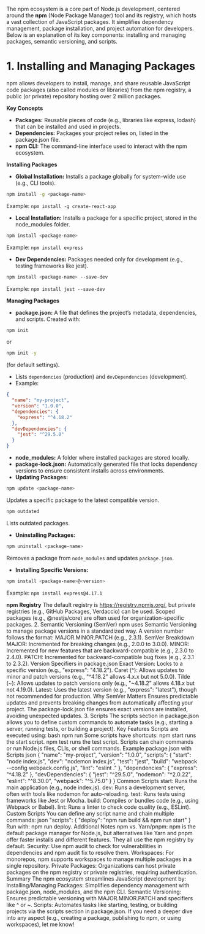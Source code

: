 The npm ecosystem is a core part of Node.js development, centered around the **npm** (Node Package Manager) tool and its registry, which hosts a vast collection of JavaScript packages. It simplifies dependency management, package installation, and project automation for developers. Below is an explanation of its key components: installing and managing packages, semantic versioning, and scripts.

# 1. Installing and Managing Packages
npm allows developers to install, manage, and share reusable JavaScript code packages (also called modules or libraries) from the npm registry, a public (or private) repository hosting over 2 million packages.

**Key Concepts**
* **Packages:** Reusable pieces of code (e.g., libraries like express, lodash) that can be installed and used in projects.
* **Dependencies:** Packages your project relies on, listed in the package.json file.
* **npm CLI:** The command-line interface used to interact with the npm ecosystem.

**Installing Packages**
* **Global Installation:** Installs a package globally for system-wide use (e.g., CLI tools).
```bash
npm install -g <package-name>
```

Example: `npm install -g create-react-app`

* **Local Installation:** Installs a package for a specific project, stored in the node_modules folder.
```bash
npm install <package-name>
```

Example: `npm install express`

* **Dev Dependencies:** Packages needed only for development (e.g., testing frameworks like jest).
```bash
npm install <package-name> --save-dev
```

Example: `npm install jest --save-dev`

**Managing Packages**
* **package.json:** A file that defines the project’s metadata, dependencies, and scripts. Created with:
```bash
npm init
```
or
```bash
npm init -y
```

(for default settings).
* Lists `dependencies` (production) and `devDependencies` (development).
* Example:
```json
{
  "name": "my-project",
  "version": "1.0.0",
  "dependencies": {
    "express": "^4.18.2"
  },
  "devDependencies": {
    "jest": "^29.5.0"
  }
}
```
* **node_modules:** A folder where installed packages are stored locally.
* **package-lock.json:** Automatically generated file that locks dependency versions to ensure consistent installs across environments.
* **Updating Packages:**
```bash
npm update <package-name>
```
Updates a specific package to the latest compatible version.
```bash
npm outdated
```
Lists outdated packages.

* **Uninstalling Packages:**
```bash
npm uninstall <package-name>
```
Removes a package from `node_modules` and updates `package.json`.

* **Installing Specific Versions:**
```bash
npm install <package-name>@<version>
```
Example: `npm install express@4.17.1`

**npm Registry**
The default registry is https://registry.npmjs.org/, but private registries (e.g., GitHub Packages, Verdaccio) can be used.
Scoped packages (e.g., @nestjs/core) are often used for organization-specific packages.
2. Semantic Versioning (SemVer)
npm uses Semantic Versioning to manage package versions in a standardized way. A version number follows the format: MAJOR.MINOR.PATCH (e.g., 2.3.1).
SemVer Breakdown
MAJOR: Incremented for breaking changes (e.g., 2.0.0 to 3.0.0).
MINOR: Incremented for new features that are backward-compatible (e.g., 2.3.0 to 2.4.0).
PATCH: Incremented for backward-compatible bug fixes (e.g., 2.3.1 to 2.3.2).
Version Specifiers in package.json
Exact Version: Locks to a specific version (e.g., "express": "4.18.2").
Caret (^): Allows updates to minor and patch versions (e.g., "^4.18.2" allows 4.x.x but not 5.0.0).
Tilde (~): Allows updates to patch versions only (e.g., "~4.18.2" allows 4.18.x but not 4.19.0).
Latest: Uses the latest version (e.g., "express": "latest"), though not recommended for production.
Why SemVer Matters
Ensures predictable updates and prevents breaking changes from automatically affecting your project.
The package-lock.json file ensures exact versions are installed, avoiding unexpected updates.
3. Scripts
The scripts section in package.json allows you to define custom commands to automate tasks (e.g., starting a server, running tests, or building a project).
Key Features
Scripts are executed using:
bash
npm run <script-name>
Some scripts have shortcuts:
npm start runs the start script.
npm test runs the test script.
Scripts can chain commands or run Node.js files, CLIs, or shell commands.
Example package.json with Scripts
json
{
  "name": "my-project",
  "version": "1.0.0",
  "scripts": {
    "start": "node index.js",
    "dev": "nodemon index.js",
    "test": "jest",
    "build": "webpack --config webpack.config.js",
    "lint": "eslint ."
  },
  "dependencies": {
    "express": "^4.18.2"
  },
  "devDependencies": {
    "jest": "^29.5.0",
    "nodemon": "^2.0.22",
    "eslint": "^8.30.0",
    "webpack": "^5.75.0"
  }
}
Common Scripts
start: Runs the main application (e.g., node index.js).
dev: Runs a development server, often with tools like nodemon for auto-reloading.
test: Runs tests using frameworks like Jest or Mocha.
build: Compiles or bundles code (e.g., using Webpack or Babel).
lint: Runs a linter to check code quality (e.g., ESLint).
Custom Scripts
You can define any script name and chain multiple commands:
json
"scripts": {
  "deploy": "npm run build && npm run start"
}
Run with: npm run deploy.
Additional Notes
npm vs. Yarn/pnpm: npm is the default package manager for Node.js, but alternatives like Yarn and pnpm offer faster installs and different features. They all use the npm registry by default.
Security: Use npm audit to check for vulnerabilities in dependencies and npm audit fix to resolve them.
Workspaces: For monorepos, npm supports workspaces to manage multiple packages in a single repository.
Private Packages: Organizations can host private packages on the npm registry or private registries, requiring authentication.
Summary
The npm ecosystem streamlines JavaScript development by:
Installing/Managing Packages: Simplifies dependency management with package.json, node_modules, and the npm CLI.
Semantic Versioning: Ensures predictable versioning with MAJOR.MINOR.PATCH and specifiers like ^ or ~.
Scripts: Automates tasks like starting, testing, or building projects via the scripts section in package.json.
If you need a deeper dive into any aspect (e.g., creating a package, publishing to npm, or using workspaces), let me know!
